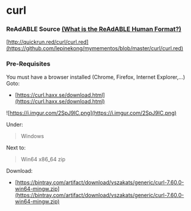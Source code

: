 
# curl


### ReAdABLE Source [(What is the ReAdABLE Human Format?)](http://readablehumanformat.com)

[http://quickrun.red/curl/curl.red](https://github.com/lepinekong/mymementos/blob/master/curl/curl.red)


### Pre-Requisites

You must have a browser installed (Chrome, Firefox, Internet Explorer,...)
Goto:
- [https://curl.haxx.se/download.html](https://curl.haxx.se/download.html)
                        
![https://i.imgur.com/2SpJ9IC.png](https://i.imgur.com/2SpJ9IC.png)
                    
Under:
>Windows

Next to:
>Win64 x86_64 zip

Download:
- [https://bintray.com/artifact/download/vszakats/generic/curl-7.60.0-win64-mingw.zip](https://bintray.com/artifact/download/vszakats/generic/curl-7.60.0-win64-mingw.zip)
                        
